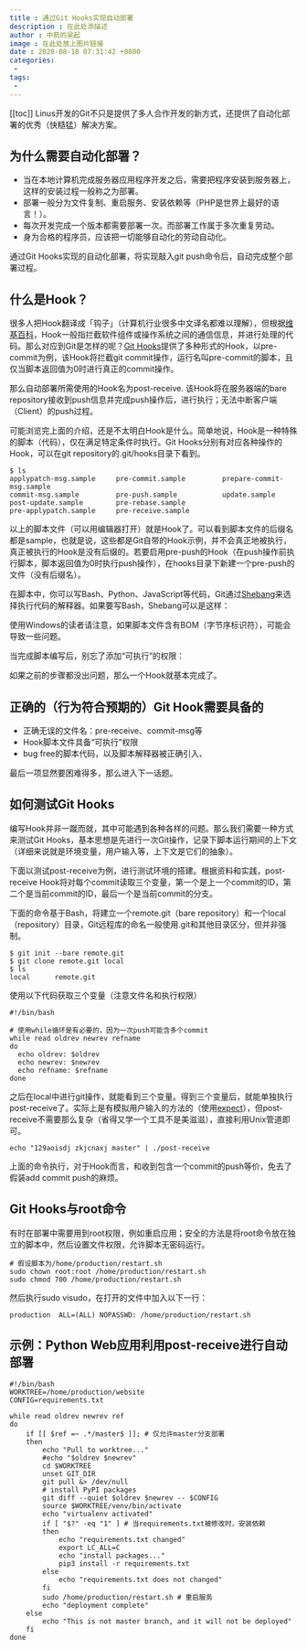 ```yaml
---
title : 通过Git Hooks实现自动部署
description : 在此处添描述
author : 中箭的吴起
image : 在此处放上图片链接
date : 2020-08-18 07:31:42 +0800
categories:
 -
tags:
 -
---
```

[[toc]]
Linus开发的Git不只是提供了多人合作开发的新方式，还提供了自动化部署的优秀（快糙猛）解决方案。

为什么需要自动化部署？
-----------

*   当在本地计算机完成服务器应用程序开发之后，需要把程序安装到服务器上，这样的安装过程一般称之为部署。
*   部署一般分为文件复制、重启服务、安装依赖等（PHP是世界上最好的语言！）。
*   每次开发完成一个版本都需要部署一次。而部署工作属于多次重复劳动。
*   身为合格的程序员，应该把一切能够自动化的劳动自动化。

通过Git Hooks实现的自动化部署，将实现敲入git push命令后，自动完成整个部署过程。

什么是Hook？
--------

很多人把Hook翻译成「钩子」（计算机行业很多中文译名都难以理解），但根据[维基百科](https://link.zhihu.com/?target=https%3A//en.wikipedia.org/wiki/Hooking)，Hook一般指拦截软件组件或操作系统之间的通信信息，并进行处理的代码。那么对应到Git是怎样的呢？[Git Hooks](https://link.zhihu.com/?target=https%3A//git-scm.com/book/en/v2/Customizing-Git-Git-Hooks)提供了多种形式的Hook，以pre-commit为例，该Hook将拦截git commit操作，运行名叫pre-commit的脚本，且仅当脚本返回值为0时进行真正的commit操作。

那么自动部署所需使用的Hook名为post-receive. 该Hook将在服务器端的bare repository接收到push信息并完成push操作后，进行执行；无法中断客户端（Client）的push过程。

可能浏览完上面的介绍，还是不太明白Hook是什么。简单地说，Hook是一种特殊的脚本（代码），仅在满足特定条件时执行。Git Hooks分别有对应各种操作的Hook，可以在git repository的.git/hooks目录下看到。

```shell
$ ls
applypatch-msg.sample     pre-commit.sample         prepare-commit-msg.sample
commit-msg.sample         pre-push.sample           update.sample
post-update.sample        pre-rebase.sample
pre-applypatch.sample     pre-receive.sample
```

以上的脚本文件（可以用编辑器打开）就是Hook了。可以看到脚本文件的后缀名都是sample，也就是说，这些都是Git自带的Hook示例，并不会真正地被执行，真正被执行的Hook是没有后缀的。若要启用pre-push的Hook（在push操作前执行脚本，脚本返回值为0时执行push操作），在hooks目录下新建一个pre-push的文件（没有后缀名）。

在脚本中，你可以写Bash、Python、JavaScript等代码，Git通过[Shebang](https://link.zhihu.com/?target=https%3A//zh.wikipedia.org/wiki/Shebang)来选择执行代码的解释器。如果要写Bash，Shebang可以是这样：

使用Windows的读者请注意，如果脚本文件含有BOM（字节序标识符），可能会导致一些问题。

当完成脚本编写后，别忘了添加“可执行”的权限：

如果之前的步骤都没出问题，那么一个Hook就基本完成了。

正确的（行为符合预期的）Git Hook需要具备的
-------------------------

*   正确无误的文件名：pre-receive、commit-msg等
*   Hook脚本文件具备“可执行”权限
*   bug free的脚本代码，以及脚本解释器被正确引入、

最后一项显然要困难得多，那么进入下一话题。

如何测试Git Hooks
-------------

编写Hook并非一蹴而就，其中可能遇到各种各样的问题。那么我们需要一种方式来测试Git Hooks，基本思想是先进行一次Git操作，记录下脚本运行期间的上下文（详细来说就是环境变量，用户输入等，上下文是它们的抽象）。

下面以测试post-receive为例，进行测试环境的搭建。根据资料和实践，post-receive Hook将对每个commit读取三个变量，第一个是上一个commit的ID，第二个是当前commit的ID，最后一个是当前commit的分支。

下面的命令基于Bash，将建立一个remote.git（bare repository）和一个local（repository）目录，Git远程库的命名一般使用.git和其他目录区分，但并非强制。

```shell
$ git init --bare remote.git
$ git clone remote.git local
$ ls
local      remote.git
```

使用以下代码获取三个变量（注意文件名和执行权限）

```shell
#!/bin/bash

# 使用while循环是有必要的，因为一次push可能含多个commit
while read oldrev newrev refname 
do
  echo oldrev: $oldrev
  echo newrev: $newrev   
  echo refname: $refname
done
```

之后在local中进行git操作，就能看到三个变量。得到三个变量后，就能单独执行post-receive了。实际上是有模拟用户输入的方法的（使用[expect](https://link.zhihu.com/?target=https%3A//likegeeks.com/expect-command/)），但post-receive不需要那么复杂（省得又学一个工具不是美滋滋），直接利用Unix管道即可。

```shell
echo "129aoisdj zkjcnaxj master" | ./post-receive
```

上面的命令执行，对于Hook而言，和收到包含一个commit的push等价，免去了假装add commit push的麻烦。

Git Hooks与root命令
----------------

有时在部署中需要用到root权限，例如重启应用；安全的方法是将root命令放在独立的脚本中，然后设置文件权限，允许脚本无密码运行。

```shell
# 假设脚本为/home/production/restart.sh
sudo chown root:root /home/production/restart.sh
sudo chmod 700 /home/production/restart.sh
```

然后执行sudo visudo，在打开的文件中加入以下一行：

```shell
production  ALL=(ALL) NOPASSWD: /home/production/restart.sh
```

示例：Python Web应用利用post-receive进行自动部署
-----------------------------------

```shell
#!/bin/bash
WORKTREE=/home/production/website
CONFIG=requirements.txt

while read oldrev newrev ref 
do
    if [[ $ref =~ .*/master$ ]]; # 仅允许master分支部署
    then
        echo "Pull to worktree..."
        #echo "$oldrev $newrev"
        cd $WORKTREE
        unset GIT_DIR
        git pull &> /dev/null
        # install PyPI packages
        git diff --quiet $oldrev $newrev -- $CONFIG
        source $WORKTREE/venv/bin/activate
        echo "virtualenv activated"
        if [ "$?" -eq "1" ] # 当requirements.txt被修改时，安装依赖
        then
            echo "requirements.txt changed"
            export LC_ALL=C
            echo "install packages..."
            pip3 install -r requirements.txt
        else
            echo "requirements.txt does not changed"
        fi
        sudo /home/production/restart.sh # 重启服务
        echo "deployment complete"
    else
        echo "This is not master branch, and it will not be deployed"
    fi
done
```
